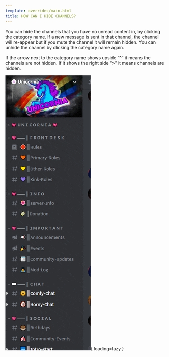 ```yaml
---
template: overrides/main.html
title: HOW CAN I HIDE CHANNELS?
---
```


You can hide the channels that you have no unread content in, by clicking the category name. If a new message is sent in that channel, the channel will re-appear but if you mute the channel it will remain hidden. You can unhide the channel by clicking the category name again.

If the arrow next to the category name shows upside “^” it means the channels are not hidden. If it shows the right side “>” it means channels are hidden.

![Discord Hiding Channels](/assets/images/discord-hide-channels.gif){ loading=lazy }